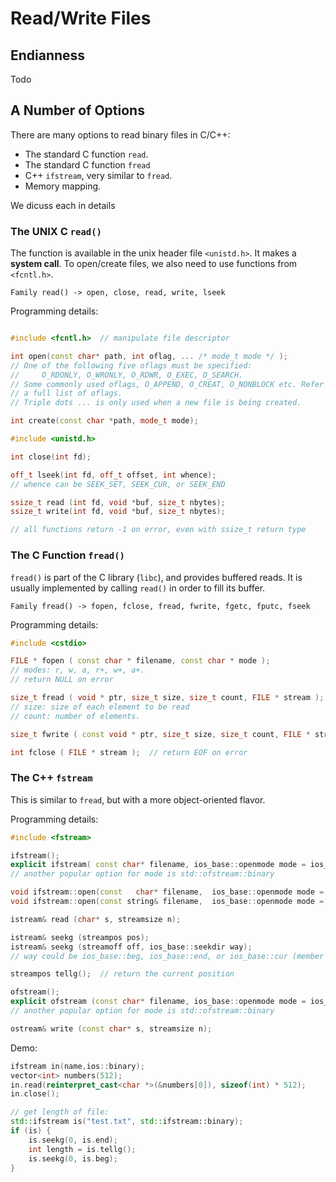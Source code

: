 # Read/Write Files

## Endianness

Todo


## A Number of Options

There are many options to read binary files in C/C++:

* The standard C function `read`.
* The standard C function `fread`
* C++ `ifstream`, very similar to `fread`.
* Memory mapping.

We dicuss each in details

### The UNIX C `read()`

The function is available in the unix header file `<unistd.h>`. It makes a **system call**. To open/create files, we also need to use functions from `<fcntl.h>`.

```
Family read() -> open, close, read, write, lseek
```

Programming details:

```c++

#include <fcntl.h>  // manipulate file descriptor

int open(const char* path, int oflag, ... /* mode_t mode */ ); 
// One of the following five oflags must be specified: 
//     O_RDONLY, O_WRONLY, O_RDWR, O_EXEC, O_SEARCH.
// Some commonly used oflags, O_APPEND, O_CREAT, O_NONBLOCK etc. Refer to APUE for 
// a full list of oflags.
// Triple dots ... is only used when a new file is being created.

int create(const char *path, mode_t mode);

#include <unistd.h>

int close(int fd);

off_t lseek(int fd, off_t offset, int whence);
// whence can be SEEK_SET, SEEK_CUR, or SEEK_END

ssize_t read (int fd, void *buf, size_t nbytes);
ssize_t write(int fd, void *buf, size_t nbytes);

// all functions return -1 on error, even with ssize_t return type
```

### The C Function `fread()`

`fread()` is part of the C library (`libc`), and provides buffered reads. It is usually implemented by calling `read()` in order to fill its buffer. 

```
Family fread() -> fopen, fclose, fread, fwrite, fgetc, fputc, fseek
```

Programming details:

```c++
#include <cstdio>

FILE * fopen ( const char * filename, const char * mode );
// modes: r, w, a, r+, w+, a+.
// return NULL on error

size_t fread ( void * ptr, size_t size, size_t count, FILE * stream );
// size: size of each element to be read
// count: number of elements.

size_t fwrite ( const void * ptr, size_t size, size_t count, FILE * stream );

int fclose ( FILE * stream );  // return EOF on error
```


### The C++ `fstream`

This is similar to `fread`, but with a more object-oriented flavor.

Programming details:

```c++
#include <fstream>

ifstream();
explicit ifstream( const char* filename, ios_base::openmode mode = ios_base::in );
// another popular option for mode is std::ofstream::binary

void ifstream::open(const   char* filename,  ios_base::openmode mode = ios_base::in);
void ifstream::open(const string& filename,  ios_base::openmode mode = ios_base::in);

istream& read (char* s, streamsize n);

istream& seekg (streampos pos);
istream& seekg (streamoff off, ios_base::seekdir way);
// way could be ios_base::beg, ios_base::end, or ios_base::cur (member variables)

streampos tellg();  // return the current position

ofstream();
explicit ofstream (const char* filename, ios_base::openmode mode = ios_base::out);
// another popular option for mode is std::ofstream::binary

ostream& write (const char* s, streamsize n);
```

Demo:

```c++
ifstream in(name,ios::binary);
vector<int> numbers(512);
in.read(reinterpret_cast<char *>(&numbers[0]), sizeof(int) * 512);
in.close();
```

```c++
// get length of file:
std::ifstream is("test.txt", std::ifstream::binary);
if (is) {
    is.seekg(0, is.end);
    int length = is.tellg();
    is.seekg(0, is.beg);
}
```



